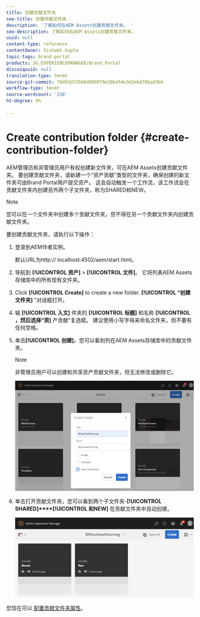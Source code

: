 ```yaml
---
title: 创建贡献文件夹
seo-title: 创建贡献文件夹
description: '了解如何在AEM Assets创建贡献文件夹。 '
seo-description: 了解如何在AEM Assets创建贡献文件夹。
uuid: null
content-type: reference
contentOwner: Vishabh Gupta
topic-tags: brand-portal
products: SG_EXPERIENCEMANAGER/Brand_Portal
discoiquuid: null
translation-type: tm+mt
source-git-commit: 70d93d37b04d899979e38b454e342ebd78bad3bb
workflow-type: tm+mt
source-wordcount: '258'
ht-degree: 0%

---
```



# Create contribution folder {#create-contribution-folder}


AEM管理员和非管理员用户有权创建新文件夹，可在AEM Assets创建贡献文件夹。
要创建贡献文件夹，请新建一个“资产贡献”类型的文件夹，确保创建的新文件夹可由Brand Portal用户提交资产。  这会自动触发一个工作流，该工作流会在贡献文件夹内创建另外两个子文件夹，称为SHARED和NEW。

>[!NOTE]
>
>您可以在一个文件夹中创建多个贡献文件夹，但不得在另一个贡献文件夹内创建贡献文件夹。

要创建贡献文件夹，请执行以下操作：
1. 登录到AEM作者实例。

   默认URL为http:// localhost:4502/aem/start.html。

1. 导航到 **[!UICONTROL 资产]** > **[!UICONTROL 文件]**。 它将列表AEM Assets存储库中的所有现有文件夹。

1. Click **[!UICONTROL Create]** to create a new folder. **[!UICONTROL “创建文件夹]** ”对话框打开。

1. 输 **[!UICONTROL 入文]** 件夹的 **[!UICONTROL 标题]** 和名称 **[!UICONTROL ，然后选择“资]** 产贡献”复选框。
建议使用小写字母来命名文件夹，但不要有任何空格。

1. 单击&#x200B;**[!UICONTROL 创建]**。您可以看到列在AEM Assets存储库中的贡献文件夹。

   >[!NOTE]
   >
   >非管理员用户可以创建和共享资产贡献文件夹，但无法修改或删除它。

   ![](assets/create-contribution-folder.png)

1. 单击打开贡献文件夹，您可以看到两个子文件夹-**[!UICONTROL SHARED]****[!UICONTROL 和NEW]** 在贡献文件夹中自动创建。

   ![](assets/contribution-folder.png)

您现在可以 [配置贡献文件夹属性](brand-portal-configure-contribution-folder-properties.md)。


